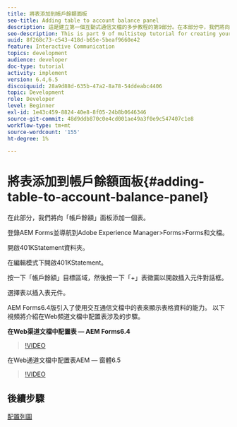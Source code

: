 ```yaml
---
title: 將表添加到帳戶餘額面板
seo-title: Adding table to account balance panel
description: 這是建立第一個互動式通信文檔的多步教程的第9部分。在本部分中，我們將向「帳戶餘額」面板添加一個表。
seo-description: This is part 9 of multistep tutorial for creating your first interactive communication document.In this part, we will add a table to the Account Balance panel.
uuid: 8f268c73-c543-418d-b65e-5beaf9660e42
feature: Interactive Communication
topics: development
audience: developer
doc-type: tutorial
activity: implement
version: 6.4,6.5
discoiquuid: 28a9d88d-635b-47a2-8a78-54ddeabc4406
topic: Development
role: Developer
level: Beginner
exl-id: 1e43c459-8824-40e8-8f05-24b8b0646346
source-git-commit: 48d9ddb870c0e4cd001ae49a3f0e9c547407c1e8
workflow-type: tm+mt
source-wordcount: '155'
ht-degree: 1%

---
```


# 將表添加到帳戶餘額面板{#adding-table-to-account-balance-panel}

在此部分，我們將向「帳戶餘額」面板添加一個表。

登錄AEM Forms並導航到Adobe Experience Manager>Forms>Forms和文檔。

開啟401KStatement資料夾。

在編輯模式下開啟401KStatement。

按一下「帳戶餘額」目標區域，然後按一下「+」表徵圖以開啟插入元件對話框。

選擇表以插入表元件。

AEM Forms6.4版引入了使用交互通信文檔中的表來顯示表格資料的能力。 以下視頻將介紹在Web頻道文檔中配置表涉及的步驟。

**在Web渠道文檔中配置表 — AEM Forms6.4**

>[!VIDEO](https://video.tv.adobe.com/v/22360?quality=12&learn=on)

在Web通道文檔中配置表AEM — 窗體6.5

>[!VIDEO](https://video.tv.adobe.com/v/27847?quality=12&learn=on)

## 後續步驟

[配置列圖](./partten.md)
